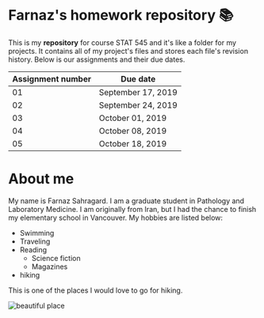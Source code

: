 # Farnaz's homework repository :books:

This is my __repository__ for course STAT 545 and it's like a folder for my projects. It contains all of my project's files and stores each file's revision history. Below is our assignments and their due dates.

Assignment number | Due date
------------ | -------------
01 | September 17, 2019
02 | September 24, 2019
03 | October 01, 2019
04 | October 08, 2019
05 | October 18, 2019

# About me



My name is Farnaz Sahragard. I am a graduate student in Pathology and Laboratory Medicine. I am originally from Iran, but I had the chance to finish my elementary school in Vancouver. My hobbies are listed below:

* Swimming
* Traveling
* Reading
  * Science fiction
  * Magazines
 * hiking
 
 This is one of the places I would love to go for hiking.
 
 ![beautiful place](https://encrypted-tbn0.gstatic.com/images?q=tbn:ANd9GcRJKVAJLmjkg-O5M1lmJgzjpz-us7WbIpFEgWrSmKjXElh2_W9V)
